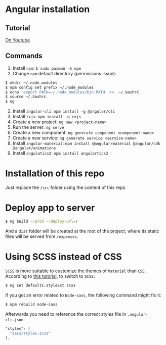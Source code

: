 # Angular installation

## Tutorial
[On Youtube](https://www.youtube.com/watch?v=DlkR2n4SMMk)

## Commands
1. Install `npm`: `$ sudo pacman -S npm`
2. Change `npm` default directory (permissions issue):

```sh
$ mkdir ~/.node_modules
$ npm config set prefix ~/.node_modules
$ echo 'export PATH=~/.node_modules/bin:PATH' >>  ~/.bashrc
$ source ~/.bashrc
$ ng
```

2. Install `angular-cli`: `npm install -g @angular/cli`
3. Install `rxjs`: `npm install -g rxjs`
4. Create a new project: `ng new <project-name>`
5. Run the server: `ng serve`
6. Create a new component: `ng generate component <component-name>`
7. Create a new service: `ng generate service <service-name>`
8. Install `angular-material`: `npm install @angular/material @angular/cdk @angular/animations`
9. Install `angulatics2`: `npm install angulartics2`

# Installation of this repo

Just replace the `/src` folder using the content of this repo

# Deploy app to server

```sh
$ ng build --prod --deploy-url=/
```

And a `dist` folder will be created at the root of the project, where its static files will be served from `/expenses`.

# Using SCSS instead of CSS

`SCSS` is more suitable to customize the themes of `Material` than `CSS`. According to [this tutorial](https://scotch.io/tutorials/using-sass-with-the-angular-cli), to switch to `SCSS`:

```sh
$ ng set defaults.styleExt scss
```

If you get an error related to `Node-sass`, the following command might fix it:

```sh
$ npm rebuild node-sass
```

Afterwards you need to reference the correct styles file in `.angular-cli.json`:

```scss
"styles": [
  "sass/styles.scss"
],
```
